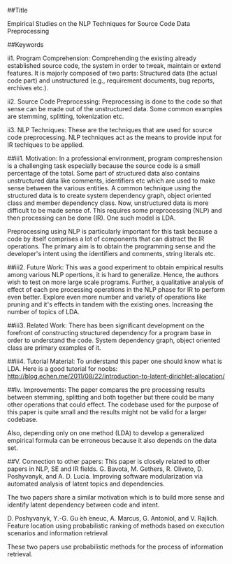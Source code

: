 ##Title
 
Empirical Studies on the NLP Techniques for Source Code Data Preprocessing


##Keywords

ii1. Program Comprehension: Comprehending the existing already established source code, the system in order to tweak, maintain or extend features. It is majorly composed of two parts: Structured data (the actual code part) and unstructured (e.g., requirement documents,  bug reports, erchives etc.). 

ii2. Source Code Preprocessing: Preprocessing is done to the code so that sense can be made out of the unstructured data. Some common examples are stemming, splitting, tokenization etc.

ii3. NLP Techniques: These are the techniques that are used for source code preprocessing. NLP techniques act as the means to provide input for IR techiques to be applied.

##iii1. 
Motivation: In a professional environment, program compreshension is a challenging task especially because the source code is a small percentage of the total. Some part of structured data also contains unstructured data like comments, identifiers etc which are used to make sense between the various entities. A common technique using the structured data is to create system dependency graph, object oriented class and member dependency class. Now, unstructured data is more difficult to be made sense of. This requires some preprocessing (NLP) and then processing can be done (IR). One such model is LDA.

Preprocessing using NLP is particularly important for this task because a code by  itself comprises a lot of components that can distract the IR operations. The primary aim is to obtain the programming sense and the developer's intent using the identifiers and comments, string literals etc. 

##iii2. 
Future Work: This was a good experiment to obtain empirical results among various NLP opertions, it is hard to generalize. Hence, the authors wish to test on more large scale programs. Further, a qualitative analysis of effect of each pre processing operations in the NLP phase for IR to perform even better. Explore even more number and variety of operations like pruning and it's effects in tandem with the existing ones. Increasing the number of topics of LDA.

##iii3. 
Related Work: There has been significant development on the forefront of constructing structured dependency for a program base in order to understand the code. System dependency graph, object oriented class are primary examples of it. 

##iii4. 
Tutorial Material: To understand this paper one should know what is LDA. Here is a good tutorial for noobs: http://blog.echen.me/2011/08/22/introduction-to-latent-dirichlet-allocation/

##Iv. 
Improvements: The paper compares the pre processing results between stemming, splitting and both together but there could be many other operations that could effect. The codebase used for the purpose of this paper is quite small and the results might not be valid for a larger codebase.

Also, depending only on one method (LDA) to develop a generalized empirical formula can be erroneous because it also depends on the data set.

##V. 
Connection to other papers: This paper is closely related to other papers in NLP, SE and IR fields.
G. Bavota, M. Gethers, R. Oliveto, D. Poshyvanyk, and
A. D. Lucia. Improving software modularization via
automated analysis of latent topics and dependencies.

The two papers share a similar motivation which is to build more sense and identify latent dependency between code and intent. 
 
 D. Poshyvanyk, Y.-G. Gu ́eh ́eneuc, A. Marcus,
G. Antoniol, and V. Rajlich. Feature location using
probabilistic ranking of methods based on execution
scenarios and information retrieval

These two papers use probabilistic methods for the process of information retrieval. 
